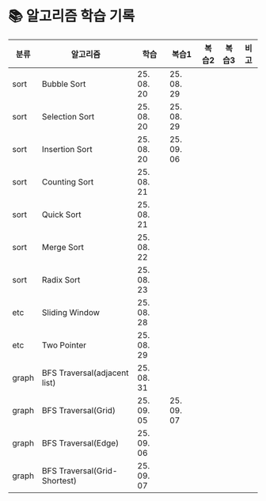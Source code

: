 # 📚 알고리즘 학습 기록

| 분류  | 알고리즘                     | 학습       | 복습1      | 복습2 | 복습3 | 비고 |
| ----- | ---------------------------- | ---------- | ---------- | ----- | ----- | ---- |
| sort  | Bubble Sort                  | 25. 08. 20 | 25. 08. 29 |       |       |      |
| sort  | Selection Sort               | 25. 08. 20 | 25. 08. 29 |       |       |      |
| sort  | Insertion Sort               | 25. 08. 20 | 25. 09. 06 |       |       |      |
| sort  | Counting Sort                | 25. 08. 21 |            |       |       |      |
| sort  | Quick Sort                   | 25. 08. 21 |            |       |       |      |
| sort  | Merge Sort                   | 25. 08. 22 |            |       |       |      |
| sort  | Radix Sort                   | 25. 08. 23 |            |       |       |      |
| etc   | Sliding Window               | 25. 08. 28 |            |       |       |      |
| etc   | Two Pointer                  | 25. 08. 29 |            |       |       |      |
| graph | BFS Traversal(adjacent list) | 25. 08. 31 |            |       |       |      |
| graph | BFS Traversal(Grid)          | 25. 09. 05 | 25. 09. 07 |       |       |      |
| graph | BFS Traversal(Edge)          | 25. 09. 06 |            |       |       |      |
| graph | BFS Traversal(Grid-Shortest) | 25. 09. 07 |            |       |       |      |
